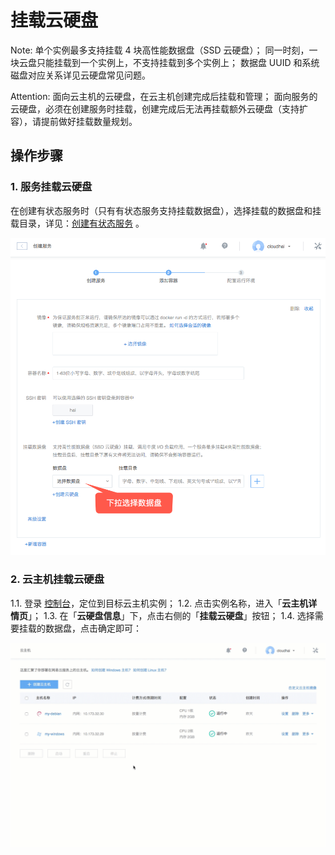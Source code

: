 # 挂载云硬盘

<span>Note:</span>
单个实例最多支持挂载 4 块高性能数据盘（SSD 云硬盘）；
同一时刻，一块云盘只能挂载到一个实例上，不支持挂载到多个实例上；
数据盘 UUID 和系统磁盘对应关系详见云硬盘常见问题。

<span>Attention:</span>
面向云主机的云硬盘，在云主机创建完成后挂载和管理；
面向服务的云硬盘，必须在创建服务时挂载，创建完成后无法再挂载额外云硬盘（支持扩容），请提前做好挂载数量规划。

## 操作步骤

### 1. 服务挂载云硬盘

在创建有状态服务时（只有有状态服务支持挂载数据盘），选择挂载的数据盘和挂载目录，详见：[创建有状态服务](http://support.c.163.com/md.html#!计算服务/容器服务/使用指南/创建有状态服务.md) 。

![](../image/挂载云硬盘-服务.png)

### 2. 云主机挂载云硬盘

1.1. 登录 [控制台](https://c.163.com/dashboard#/m/win/)，定位到目标云主机实例；
1.2. 点击实例名称，进入「**云主机详情页**」；
1.3. 在「**云硬盘信息**」下，点击右侧的「**挂载云硬盘**」按钮；
1.4. 选择需要挂载的数据盘，点击确定即可：

![](../image/挂载云硬盘-云主机.gif)